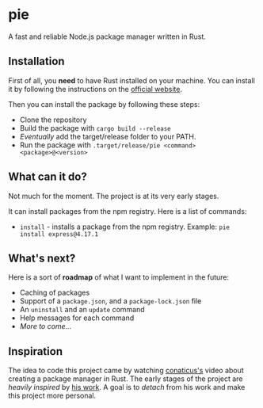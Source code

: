 # pie

A fast and reliable Node.js package manager written in Rust.

## Installation
First of all, you **need** to have Rust installed on your machine. You can install it by following the instructions on the [official website](https://www.rust-lang.org/tools/install).

Then you can install the package by following these steps:
- Clone the repository
- Build the package with `cargo build --release`
- _Eventually_ add the target/release folder to your PATH.
- Run the package with `.target/release/pie <command> <package>@<version>`

## What can it do?

Not much for the moment. The project is at its very early stages.

It can install packages from the npm registry. Here is a list of commands:
- `install` - installs a package from the npm registry. Example: `pie install express@4.17.1`

## What's next?

Here is a sort of **roadmap** of what I want to implement in the future:

- Caching of packages
- Support of a `package.json`, and a `package-lock.json` file
- An `uninstall` and an `update` command
- Help messages for each command
- _More to come..._

## Inspiration

The idea to code this project came by watching [conaticus's](https://www.youtube.com/@conaticus) video about creating a package manager in Rust. 
The early stages of the project are _heavily inspired_ by [his work](https://github.com/conaticus/click). A goal is to _detach_ from his work and make this project more personal.